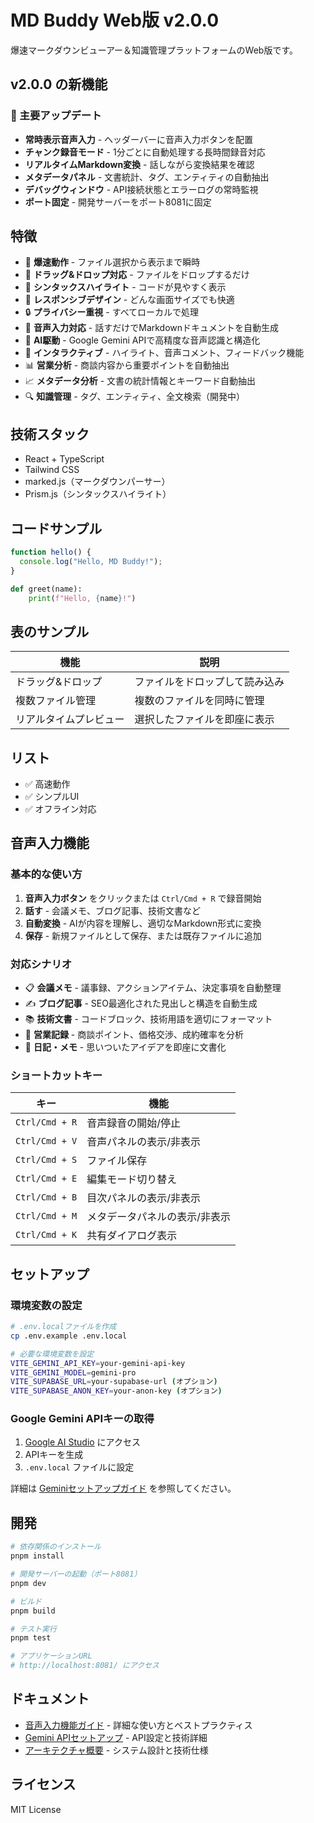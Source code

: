 # MD Buddy Web版 v2.0.0

爆速マークダウンビューアー＆知識管理プラットフォームのWeb版です。

## v2.0.0 の新機能

### 🎯 主要アップデート
- **常時表示音声入力** - ヘッダーバーに音声入力ボタンを配置
- **チャンク録音モード** - 1分ごとに自動処理する長時間録音対応
- **リアルタイムMarkdown変換** - 話しながら変換結果を確認
- **メタデータパネル** - 文書統計、タグ、エンティティの自動抽出
- **デバッグウィンドウ** - API接続状態とエラーログの常時監視
- **ポート固定** - 開発サーバーをポート8081に固定

## 特徴

- 🚀 **爆速動作** - ファイル選択から表示まで瞬時
- 📝 **ドラッグ&ドロップ対応** - ファイルをドロップするだけ
- 🎨 **シンタックスハイライト** - コードが見やすく表示
- 📱 **レスポンシブデザイン** - どんな画面サイズでも快適
- 🔒 **プライバシー重視** - すべてローカルで処理
- 🎤 **音声入力対応** - 話すだけでMarkdownドキュメントを自動生成
- 🤖 **AI駆動** - Google Gemini APIで高精度な音声認識と構造化
- 💬 **インタラクティブ** - ハイライト、音声コメント、フィードバック機能
- 📊 **営業分析** - 商談内容から重要ポイントを自動抽出
- 📈 **メタデータ分析** - 文書の統計情報とキーワード自動抽出
- 🔍 **知識管理** - タグ、エンティティ、全文検索（開発中）

## 技術スタック

- React + TypeScript
- Tailwind CSS
- marked.js（マークダウンパーサー）
- Prism.js（シンタックスハイライト）

## コードサンプル

```javascript
function hello() {
  console.log("Hello, MD Buddy!");
}
```

```python
def greet(name):
    print(f"Hello, {name}!")
```

## 表のサンプル

| 機能 | 説明 |
|------|------|
| ドラッグ&ドロップ | ファイルをドロップして読み込み |
| 複数ファイル管理 | 複数のファイルを同時に管理 |
| リアルタイムプレビュー | 選択したファイルを即座に表示 |

## リスト

- ✅ 高速動作
- ✅ シンプルUI
- ✅ オフライン対応

## 音声入力機能

### 基本的な使い方

1. **音声入力ボタン** をクリックまたは `Ctrl/Cmd + R` で録音開始
2. **話す** - 会議メモ、ブログ記事、技術文書など
3. **自動変換** - AIが内容を理解し、適切なMarkdown形式に変換
4. **保存** - 新規ファイルとして保存、または既存ファイルに追加

### 対応シナリオ

- 📋 **会議メモ** - 議事録、アクションアイテム、決定事項を自動整理
- ✍️ **ブログ記事** - SEO最適化された見出しと構造を自動生成
- 📚 **技術文書** - コードブロック、技術用語を適切にフォーマット
- 💼 **営業記録** - 商談ポイント、価格交渉、成約確率を分析
- 📝 **日記・メモ** - 思いついたアイデアを即座に文書化

### ショートカットキー

| キー | 機能 |
|------|------|
| `Ctrl/Cmd + R` | 音声録音の開始/停止 |
| `Ctrl/Cmd + V` | 音声パネルの表示/非表示 |
| `Ctrl/Cmd + S` | ファイル保存 |
| `Ctrl/Cmd + E` | 編集モード切り替え |
| `Ctrl/Cmd + B` | 目次パネルの表示/非表示 |
| `Ctrl/Cmd + M` | メタデータパネルの表示/非表示 |
| `Ctrl/Cmd + K` | 共有ダイアログ表示 |

## セットアップ

### 環境変数の設定

```bash
# .env.localファイルを作成
cp .env.example .env.local

# 必要な環境変数を設定
VITE_GEMINI_API_KEY=your-gemini-api-key
VITE_GEMINI_MODEL=gemini-pro
VITE_SUPABASE_URL=your-supabase-url (オプション)
VITE_SUPABASE_ANON_KEY=your-anon-key (オプション)
```

### Google Gemini APIキーの取得

1. [Google AI Studio](https://makersuite.google.com/app/apikey) にアクセス
2. APIキーを生成
3. `.env.local` ファイルに設定

詳細は [Geminiセットアップガイド](docs/gemini-setup.md) を参照してください。

## 開発

```bash
# 依存関係のインストール
pnpm install

# 開発サーバーの起動（ポート8081）
pnpm dev

# ビルド
pnpm build

# テスト実行
pnpm test

# アプリケーションURL
# http://localhost:8081/ にアクセス
```

## ドキュメント

- [音声入力機能ガイド](docs/voice-input-guide.md) - 詳細な使い方とベストプラクティス
- [Gemini APIセットアップ](docs/gemini-setup.md) - API設定と技術詳細
- [アーキテクチャ概要](docs/architecture.md) - システム設計と技術仕様

## ライセンス

MIT License
